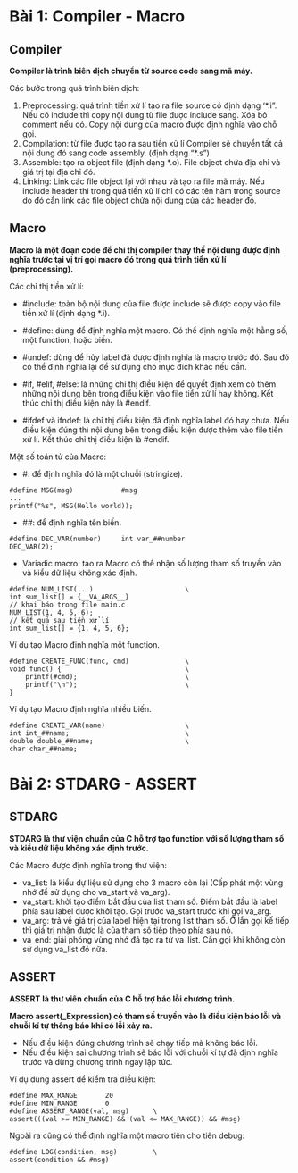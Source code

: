 # Bài 1: Compiler - Macro
## Compiler
**Compiler là trình biên dịch chuyển từ source code sang mã máy.**

Các bước trong quá trình biên dịch:
1. Preprocessing: quá trình tiền xử lí tạo ra file source có định dạng ‘*.i”. Nếu có include thì copy nội dung từ file được include sang. Xóa bỏ comment nếu có. Copy nội dung của macro được định nghĩa vào chỗ gọi.
2. Compilation: từ file được tạo ra sau tiền xử lí Compiler sẽ chuyển tất cả nội dung đó sang code assembly. (định dạng “*.s”)
3. Assemble: tạo ra object file  (định dạng *.o). File object chứa địa chỉ và giá trị tại địa chỉ đó.
4. Linking: Link các file object lại với nhau và tạo ra file mã máy. Nếu include header thì trong quá tiền xử lí chỉ có các tên hàm trong source do đó cần link các file object chứa nội dung của các header đó.
## Macro
**Macro là một đoạn code để chỉ thị compiler thay thế nội dung được định nghĩa trước tại vị trí gọi macro đó trong quá trình tiền xử lí (preprocessing).**

Các chỉ thị tiền xử lí:
* #include: toàn bộ nội dung của file được include sẽ được copy vào file tiền xử lí (định dạng *.i).
    
* #define: dùng để định nghĩa một macro. Có thể định nghĩa một hằng số, một function, hoặc biến.
    
* #undef: dùng để hủy label đã được định nghĩa là macro trước đó. Sau đó có thể định nghĩa lại để sử dụng cho mục đích khác nếu cần.
    
* #if, #elif, #else: là những chỉ thị điều kiện để quyết định xem có thêm những nội dung bên trong điều kiện vào file tiền xử lí hay không. Kết thúc chỉ thị điều kiện này là #endif.
    
* #ifdef và ifndef: là chỉ thị điều kiện đã định nghĩa label đó hay chưa. Nếu điều kiện đúng thì nội dung bên trong điều kiện được thêm vào file tiền xử lí. Kết thúc chỉ thị điều kiện là #endif.

Một số toán tử của Macro:
* #: để định nghĩa đó là một chuỗi (stringize).
```
#define MSG(msg)            #msg
...
printf("%s", MSG(Hello world));
```
* ##: để định nghĩa tên biến.
```
#define DEC_VAR(number)     int var_##number
DEC_VAR(2);
```
* Variadic macro: tạo ra Macro có thể nhận số lượng tham số truyền vào và kiểu dữ liệu không xác định.
```
#define NUM_LIST(...)                       \
int sum_list[] = {__VA_ARGS__}
// khai báo trong file main.c
NUM_LIST(1, 4, 5, 6);
// kết quả sau tiền xử lí
int sum_list[] = {1, 4, 5, 6};
```

Ví dụ tạo Macro định nghĩa một function.
```
#define CREATE_FUNC(func, cmd)              \
void func() {                               \
    printf(#cmd);                           \
    printf("\n");                           \
}
```
Ví dụ tạo Macro định nghĩa nhiều biến.
```
#define CREATE_VAR(name)                    \
int int_##name;                             \
double double_##name;                       \
char char_##name;                           
```

# Bài 2: STDARG - ASSERT
## STDARG
**STDARG là thư viện chuẩn của C hỗ trợ tạo function với số lượng tham số và kiểu dữ liệu không xác định trước.**

Các Macro được định nghĩa trong thư viện:
- va_list: là kiểu dự liệu sử dụng cho 3 macro còn lại (Cấp phát một vùng nhớ để sử dụng cho va_start và va_arg).
- va_start: khởi tạo điểm bắt đầu của list tham số. Điểm bắt đầu là label phía sau label được khởi tạo. Gọi trước va_start trước khi gọi va_arg.
- va_arg: trả về giá trị của label hiện tại trong list tham số. Ở lần gọi kế tiếp thì giá trị nhận được là của tham số tiếp theo phía sau nó.
- va_end: giải phóng vùng nhớ đã tạo ra từ va_list. Cần gọi khi không còn sử dụng va_list đó nữa.
## ASSERT
 
**ASSERT là thư viên chuẩn của C hỗ trợ báo lỗi chương trình.**

**Macro assert(_Expression) có tham số truyền vào là điều kiện báo lỗi và chuỗi kí tự thông báo khi có lỗi xảy ra.**
* Nếu điều kiện đúng chương trình sẽ chạy tiếp mà không báo lỗi.
* Nếu điều kiện sai chương trình sẽ báo lỗi với chuỗi kí tự đã định nghĩa trước và dừng chương trình ngay lập tức.

Ví dụ dùng assert để kiểm tra điều kiện:
```
#define MAX_RANGE       20
#define MIN_RANGE       0
#define ASSERT_RANGE(val, msg)      \
assert(((val >= MIN_RANGE) && (val <= MAX_RANGE)) && #msg)
```
Ngoài ra cũng có thể định nghĩa một macro tiện cho tiên debug:
```
#define LOG(condition, msg)         \
assert(condition && #msg)
```



